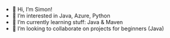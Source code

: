 - 👋 Hi, I’m Simon!
- 👀 I’m interested in Java, Azure, Python
- 🌱 I’m currently learning stuff: Java & Maven 
- 💞️ I’m looking to collaborate on projects for beginners (Java)


